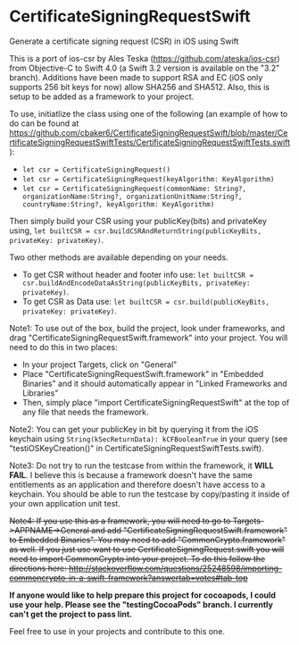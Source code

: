 # CertificateSigningRequestSwift
Generate a certificate signing request (CSR) in iOS using Swift

This is a port of ios-csr by Ales Teska (https://github.com/ateska/ios-csr) from Objective-C to Swift 4.0 (a Swift 3.2 version is available on the "3.2" branch).
Additions have been made to support RSA and EC (iOS only supports 256 bit keys for now) allow SHA256 and SHA512. Also, this is setup to be added as a framework to your project.

To use, initiatlize the class using one of the following (an example of how to do can be found at https://github.com/cbaker6/CertificateSigningRequestSwift/blob/master/CertificateSigningRequestSwiftTests/CertificateSigningRequestSwiftTests.swift): 
- `let csr = CertificateSigningRequest()`
- `let csr = CertificateSigningRequest(keyAlgorithm: KeyAlgorithm)`
- `let csr = CertificateSigningRequest(commonName: String?, organizationName:String?, organizationUnitName:String?, countryName:String?, keyAlgorithm: KeyAlgorithm)`

Then simply build your CSR using your publicKey(bits) and privateKey using, `let builtCSR = csr.buildCSRAndReturnString(publicKeyBits, privateKey: privateKey)`.

Two other methods are available depending on your needs.

- To get CSR without header and footer info use: `let builtCSR = csr.buildAndEncodeDataAsString(publicKeyBits, privateKey: privateKey)`.
- To get CSR as Data use: `let builtCSR = csr.build(publicKeyBits, privateKey: privateKey)`.

Note1: To use out of the box, build the project, look under frameworks, and drag "CertificateSigningRequestSwift.framework" into your project. You will need to do this in two places:

- In your project Targets, click on "General"
- Place "CertificateSigningRequestSwift.framework" in "Embedded Binaries" and it should automatically appear in "Linked Frameworks and Libraries"
- Then, simply place "import CertificateSigningRequestSwift" at the top of any file that needs the framework.

Note2: You can get your publicKey in bit by querying it from the iOS keychain using `String(kSecReturnData): kCFBooleanTrue` in your query (see "testiOSKeyCreation()" in CertificateSigningRequestSwiftTests.swift). 

Note3: Do not try to run the testcase from within the framework, it **WILL FAIL**. I believe this is because a framework doesn't have the same entitlements as an application and therefore doesn't have access to a keychain. You should be able to run the testcase by copy/pasting it inside of your own application unit test.

~~Note4: If you use this as a framework, you will need to go to Targets->APPNAME->General and add "CertificateSigningRequestSwift.framework" to Embedded Binaries". You may need to add "CommonCrypto.framework" as well. If you just use want to use CertificateSigningRequest.swift you will need to import CommonCrypto into your project. To do this follow the directions here: http://stackoverflow.com/questions/25248598/importing-commoncrypto-in-a-swift-framework?answertab=votes#tab-top~~

**If anyone would like to help prepare this project for cocoapods, I could use your help. Please see the "testingCocoaPods" branch. I currently can't get the project to pass lint.**

Feel free to use in your projects and contribute to this one.
